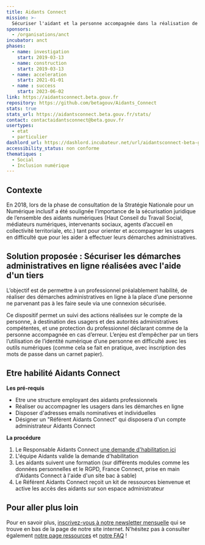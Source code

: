 ```yaml
---
title: Aidants Connect
mission: >-
  Sécuriser l'aidant et la personne accompagnée dans la réalisation de démarches administratives en ligne
sponsors:
  - /organisations/anct
incubator: anct
phases:
  - name: investigation
    start: 2019-03-13
  - name: construction
    start: 2019-03-13
  - name: acceleration
    start: 2021-01-01
  - name : success
    start: 2023-06-02
link: https://aidantsconnect.beta.gouv.fr
repository: https://github.com/betagouv/Aidants_Connect
stats: true
stats_url: https://aidantsconnect.beta.gouv.fr/stats/
contact: contactaidantsconnect@beta.gouv.fr
usertypes:
  - etat
  - particulier
dashlord_url: https://dashlord.incubateur.net/url/aidantsconnect-beta-gouv-fr/
accessibility_status: non conforme
thematiques : 
  - Social
  - Inclusion numérique
---
```

## Contexte

En 2018, lors de la phase de consultation de la Stratégie Nationale pour un Numérique inclusif a été soulignée l’importance de la sécurisation juridique de l’ensemble des aidants numériques (Haut Conseil du Travail Social, médiateurs numériques, intervenants sociaux, agents d’accueil en collectivité territoriale, etc.) tant pour orienter et accompagner les usagers en difficulté que pour les aider à effectuer leurs démarches administratives.

## Solution proposée : Sécuriser les démarches administratives en ligne réalisées avec l'aide d'un tiers

L’objectif est de permettre à un professionnel préalablement habilité, de réaliser des démarches administratives en ligne à la place d’une personne ne parvenant pas à les faire seule via une connexion sécurisée.

Ce dispositif permet un suivi des actions réalisées sur le compte de la personne, à destination des usagers et des autorités administratives compétentes, et une protection du professionnel déclarant comme de la personne accompagnée en cas d’erreur. L’enjeu est d’empêcher par un tiers l’utilisation de l’identité numérique d’une personne en difficulté avec les outils numériques (comme cela se fait en pratique, avec inscription des mots de passe dans un carnet papier).

## Etre habilité Aidants Connect

**Les pré-requis**
- Etre une structure employant des aidants professionnels
- Réaliser ou accompagner les usagers dans les démarches en ligne
- Disposer d'adresses emails nominatives et individuelles 
- Désigner un "Référent Aidants Connect" qui disposera d'un compte administrateur Aidants Connect

**La procédure**
1. Le Responsable Aidants Connect <a href="https://aidantsconnect.beta.gouv.fr/habilitation/demandeur/">une demande d'habilitation ici</a>
2. L'équipe Aidants valide la demande d'habilitation
3. Les aidants suivent une formation (sur différents modules comme les données personnelles et le RGPD, France Connect, prise en main d'Aidants Connect à l'aide d'un site bac à sable)
4. Le Référent Aidants Connect reçoit un kit de ressources bienvenue et active les accès des aidants sur son espace administrateur 

## Pour aller plus loin

Pour en savoir plus, [inscrivez-vous à notre newsletter mensuelle](https://aidantsconnect.beta.gouv.fr/) qui se trouve en bas de la page de notre site internet.
N'hésitez pas à consulter également [notre page ressources](https://aidantsconnect.beta.gouv.fr/ressources/) et [notre FAQ](https://aidantsconnect.beta.gouv.fr/faq/) ! 
